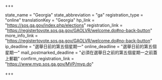 +++

state_name = "Georgia"
state_abbreviation = "ga"
registration_type = "online"
translationKey = "Georgia"
hp_link = "https://sos.ga.gov/index.php/elections"
registration_link = "https://registertovote.sos.ga.gov/GAOLVR/welcome.do#no-back-button"
more_info_link = "https://registertovote.sos.ga.gov/GAOLVR/welcome.do#no-back-button"
ip_deadline = "選舉日前的第五個星期一"
online_deadline = "選舉日前的第五個星期一"
mail_postmarked_deadline = "必須在選舉日之前的第五個星期一之前蓋上郵戳"
confirm_registration_link = "https://www.mvp.sos.ga.gov/MVP/mvp.do"

+++